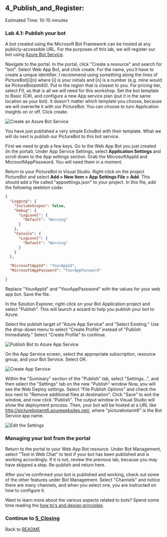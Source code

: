 ## 4_Publish_and_Register:
Estimated Time: 10-15 minutes

### Lab 4.1: Publish your bot

A bot created using the Microsoft Bot Framework can be hosted at any publicly-accessible URL.  For the purposes of this lab, we will register our bot using [Azure Bot Service](https://docs.microsoft.com/en-us/bot-framework/bot-service-overview-introduction).

Navigate to the portal. In the portal, click "Create a resource" and search for "bot". Select Web App Bot, and click create. For the name, you'll have to create a unique identifier. I recommend using something along the lines of PictureBot[i][n] where [i] is your initials and [n] is a number (e.g. mine would be PictureBotamt40). Put in the region that is closest to you.
For pricing tier, select F0, as that is all we will need for this workshop. Set the bot template to Basic (C#), and configure a new App service plan (put it in the same location as your bot). It doesn't matter which template you choose, because we will overwrite it with our PictureBot. You can choose to turn Application Insights on or off. Click create.

![Create an Azure Bot Service](./resources/assets/CreateBot.png) 

You have just published a very simple EchoBot with their template. What we will do next is publish our PictureBot to this bot service.

First we need to grab a few keys. Go to the Web App Bot you just created (in the portal). Under App Service Settings, select **Application Settings** and scroll down to the App settings section. Grab the MicrosoftAppId and MicrosoftAppPassword. You will need them in a moment.

Return to your PictureBot in Visual Studio. Right-click on the project PictureBot and select **Add > New Item > App Settings File > Add**. This should add a file called "appsettings.json" to your project. In this file, add the following skeleton code:  
```json
{
  "Logging": {
    "IncludeScopes": false,
    "Debug": {
      "LogLevel": {
        "Default": "Warning"
      }
    },
    "Console": {
      "LogLevel": {
        "Default": "Warning"
      }
    }
  },

  "MicrosoftAppId": "YourAppId",
  "MicrosoftAppPassword": "YourAppPassword"

}
```
Replace "YourAppId" and "YourAppPassword" with the values for your web app bot. Save the file.

In the Solution Explorer, right-click on your Bot Application project and select "Publish".  This will launch a wizard to help you publish your bot to Azure.  

Select the publish target of "Azure App Service" and "Select Existing." Use the drop-down menu to select "Create Profile" instead of "Publish Immediately." Select "Create Profile" to continue.


![Publish Bot to Azure App Service](./resources/assets/PublishTarget.png) 

On the App Service screen, select the appropriate subscription, resource group, and your Bot Service. Select OK.

![Create App Service](./resources/assets/AzureAppService.png) 

Within the "Summary" section of the "Publish" tab, select "Settings...", and then select the "Settings" tab on the new "Publish" window
Now, you will see the Web Deploy settings. Select "File Publish Options" and check the box next to "Remove additional files at destination". Click "Save" to exit the window, and now click "Publish".  The output window in Visual Studio will show the deployment process.  Then, your bot will be hosted at a URL like http://picturebotamt6.azurewebsites.net/, where "picturebotamt6" is the Bot Service app name.  

![Edit the Settings](./resources/assets/RemoveFiles.png) 

### Managing your bot from the portal

Return to the portal to your Web App Bot resource. Under Bot Management, select "Test in Web Chat" to test if your bot has been published and is working accordingly. If it is not, review the previous lab, because you may have skipped a step. Re-publish and return here.

After you've confirmed your bot is published and working, check out some of the other features under Bot Management. Select "Channels" and notice there are many channels, and when you select one, you are instructed on how to configure it. 

Want to learn more about the various aspects related to bots? Spend some time reading the [how to's and design principles](https://docs.microsoft.com/en-us/bot-framework/bot-service-design-principles).

### Continue to [5_Closing](./5_Closing.md)  
Back to [README](./0_README.md)
